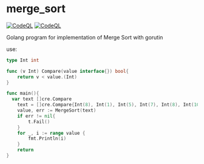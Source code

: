 # merge_sort
[![CodeQL](https://github.com/dark0ghost/merge_sort/actions/workflows/codeql-analysis.yml/badge.svg)](https://github.com/dark0ghost/merge_sort/actions/workflows/codeql-analysis.yml)
[![CodeQL](https://github.com/dark0ghost/merge_sort/actions/workflows/codeql-analysis.yml/badge.svg)](https://github.com/dark0ghost/merge_sort/actions/workflows/codeql-analysis.yml)

Golang program for implementation of Merge Sort with gorutin

use:
```go
type Int int

func (v Int) Compare(value interface{}) bool{
	return v < value.(Int)
}

func main(){
  var text []cre.Compare
	text = []cre.Compare{Int(8), Int(1), Int(5), Int(7), Int(8), Int(10)}
	value, err := MergeSort(text)
	if err != nil{
		t.Fail()
	}
	for _, i := range value {
		fmt.Println(i)
	}
	return
}
```
